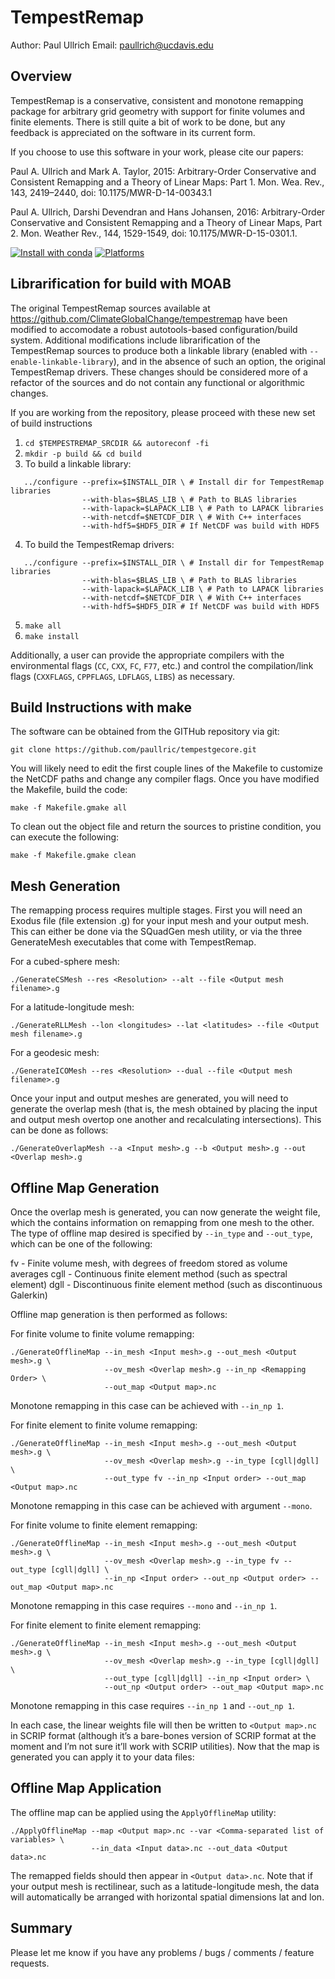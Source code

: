 TempestRemap
=============

Author:  Paul Ullrich
Email:   paullrich@ucdavis.edu

Overview
--------

TempestRemap is a conservative, consistent and monotone remapping package for
arbitrary grid geometry with support for finite volumes and finite elements.
There is still quite a bit of work to be done, but any feedback is appreciated
on the software in its current form.

If you choose to use this software in your work, please cite our papers:

Paul A. Ullrich and Mark A. Taylor, 2015: Arbitrary-Order Conservative
and Consistent Remapping and a Theory of Linear Maps: Part 1.
Mon. Wea. Rev., 143, 2419–2440, doi: 10.1175/MWR-D-14-00343.1

Paul A. Ullrich, Darshi Devendran and Hans Johansen, 2016: Arbitrary-Order
Conservative and Consistent Remapping and a Theory of Linear Maps, Part 2.
Mon. Weather Rev., 144, 1529-1549, doi: 10.1175/MWR-D-15-0301.1. 

[![Install with conda](https://anaconda.org/conda-forge/tempest-remap/badges/installer/conda.svg)](https://anaconda.org/conda-forge/tempest-remap)
[![Platforms](https://anaconda.org/conda-forge/tempest-remap/badges/platforms.svg)]()

Librarification for build with MOAB
-----------------------------------

The original TempestRemap sources available at 
https://github.com/ClimateGlobalChange/tempestremap have been modified to
accomodate a robust autotools-based configuration/build system. Additional
modifications include librarification of the TempestRemap sources to produce
both a linkable library (enabled with `--enable-linkable-library`), and in the
absence of such an option, the original TempestRemap drivers. These changes 
should be considered more of a refactor of the sources and do not contain any
functional or algorithmic changes.

If you are working from the repository, please proceed with these new set of
build instructions

  1. `cd $TEMPESTREMAP_SRCDIR && autoreconf -fi`
  2. `mkdir -p build && cd build`
  3. To build a linkable library:
  ```
     ../configure --prefix=$INSTALL_DIR \ # Install dir for TempestRemap libraries
                  --with-blas=$BLAS_LIB \ # Path to BLAS libraries
                  --with-lapack=$LAPACK_LIB \ # Path to LAPACK libraries
                  --with-netcdf=$NETCDF_DIR \ # With C++ interfaces
                  --with-hdf5=$HDF5_DIR # If NetCDF was build with HDF5
  ```
  4. To build the TempestRemap drivers:
  ```
     ../configure --prefix=$INSTALL_DIR \ # Install dir for TempestRemap libraries
                  --with-blas=$BLAS_LIB \ # Path to BLAS libraries
                  --with-lapack=$LAPACK_LIB \ # Path to LAPACK libraries
                  --with-netcdf=$NETCDF_DIR \ # With C++ interfaces
                  --with-hdf5=$HDF5_DIR # If NetCDF was build with HDF5
  ```
  5. `make all`
  6. `make install`

Additionally, a user can provide the appropriate compilers with the environmental
flags (`CC`, `CXX`, `FC`, `F77`, etc.) and control the compilation/link flags (`CXXFLAGS`, 
`CPPFLAGS`, `LDFLAGS`, `LIBS`) as necessary.

Build Instructions with make
----------------------------

The software can be obtained from the GITHub repository via git:
```
git clone https://github.com/paullric/tempestgecore.git
```
You will likely need to edit the first couple lines of the Makefile to
customize the NetCDF paths and change any compiler flags.  Once you have
modified the Makefile, build the code:
```
make -f Makefile.gmake all
```
To clean out the object file and return the sources to pristine condition,
you can execute the following:
```
make -f Makefile.gmake clean
```

Mesh Generation
---------------

The remapping process requires multiple stages.  First you will need an Exodus
file (file extension .g) for your input mesh and your output mesh.  This can
either be done via the SQuadGen mesh utility, or via the three GenerateMesh
executables that come with TempestRemap.

For a cubed-sphere mesh:
```
./GenerateCSMesh --res <Resolution> --alt --file <Output mesh filename>.g
```
For a latitude-longitude mesh:
```
./GenerateRLLMesh --lon <longitudes> --lat <latitudes> --file <Output mesh filename>.g
```
For a geodesic mesh:
```
./GenerateICOMesh --res <Resolution> --dual --file <Output mesh filename>.g
```
Once your input and output meshes are generated, you will need to generate the
overlap mesh (that is, the mesh obtained by placing the input and output mesh
overtop one another and recalculating intersections).  This can be done as
follows:
```
./GenerateOverlapMesh --a <Input mesh>.g --b <Output mesh>.g --out <Overlap mesh>.g
```

Offline Map Generation
----------------------

Once the overlap mesh is generated, you can now generate the weight file, which
the contains information on remapping from one mesh to the other.  The type
of offline map desired is specified by `--in_type` and `--out_type`, which can be
one of the following:

fv   - Finite volume mesh, with degrees of freedom stored as volume averages
cgll - Continuous finite element method (such as spectral element)
dgll - Discontinuous finite element method (such as discontinuous Galerkin)

Offline map generation is then performed as follows:

For finite volume to finite volume remapping:
```
./GenerateOfflineMap --in_mesh <Input mesh>.g --out_mesh <Output mesh>.g \
                     --ov_mesh <Overlap mesh>.g --in_np <Remapping Order> \
                     --out_map <Output map>.nc
```
Monotone remapping in this case can be achieved with `--in_np 1`.

For finite element to finite volume remapping:
```
./GenerateOfflineMap --in_mesh <Input mesh>.g --out_mesh <Output mesh>.g \
                     --ov_mesh <Overlap mesh>.g --in_type [cgll|dgll] \
                     --out_type fv --in_np <Input order> --out_map <Output map>.nc
```
Monotone remapping in this case can be achieved with argument `--mono`.

For finite volume to finite element remapping:
```
./GenerateOfflineMap --in_mesh <Input mesh>.g --out_mesh <Output mesh>.g \
                     --ov_mesh <Overlap mesh>.g --in_type fv --out_type [cgll|dgll] \
                     --in_np <Input order> --out_np <Output order> --out_map <Output map>.nc
```
Monotone remapping in this case requires `--mono` and `--in_np 1`.

For finite element to finite element remapping:
```
./GenerateOfflineMap --in_mesh <Input mesh>.g --out_mesh <Output mesh>.g \
                     --ov_mesh <Overlap mesh>.g --in_type [cgll|dgll] \
                     --out_type [cgll|dgll] --in_np <Input order> \
                     --out_np <Output order> --out_map <Output map>.nc
```
Monotone remapping in this case requires `--in_np 1` and `--out_np 1`.

In each case, the linear weights file will then be written to `<Output map>.nc`
in SCRIP format (although it’s a bare-bones version of SCRIP format at the
moment and I’m not sure it’ll work with SCRIP utilities).  Now that the map is
generated you can apply it to your data files:

Offline Map Application
-----------------------

The offline map can be applied using the `ApplyOfflineMap` utility:
```
./ApplyOfflineMap --map <Output map>.nc --var <Comma-separated list of variables> \
                  --in_data <Input data>.nc --out_data <Output data>.nc
```
The remapped fields should then appear in `<Output data>.nc`.  Note that if your
output mesh is rectilinear, such as a latitude-longitude mesh, the data will
automatically be arranged with horizontal spatial dimensions lat and lon.

Summary
-------

Please let me know if you have any problems / bugs / comments / feature requests.


